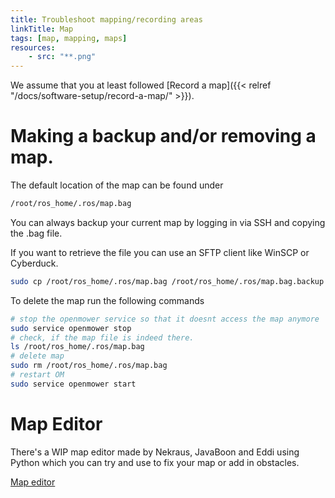 ```yaml
---
title: Troubleshoot mapping/recording areas
linkTitle: Map
tags: [map, mapping, maps]
resources:
    - src: "**.png"
---
```


We assume that you at least followed [Record a map]({{< relref "/docs/software-setup/record-a-map/" >}}).

# Making a backup and/or removing a map.

The default location of the map can be found under
```bash
/root/ros_home/.ros/map.bag
```

You can always backup your current map by logging in via SSH and copying the .bag file.

If you want to retrieve the file you can use an SFTP client like WinSCP or Cyberduck.

```bash
sudo cp /root/ros_home/.ros/map.bag /root/ros_home/.ros/map.bag.backup
```

To delete the map run the following commands

```bash
# stop the openmower service so that it doesnt access the map anymore
sudo service openmower stop
# check, if the map file is indeed there.
ls /root/ros_home/.ros/map.bag
# delete map
sudo rm /root/ros_home/.ros/map.bag
# restart OM
sudo service openmower start
```
# Map Editor

There's a WIP map editor made by Nekraus, JavaBoon and Eddi using Python which you can try and use to fix your map or add in obstacles.

[Map editor](https://github.com/0815eddi/OpenMower/blob/main/utils/map/mowareareader.py)